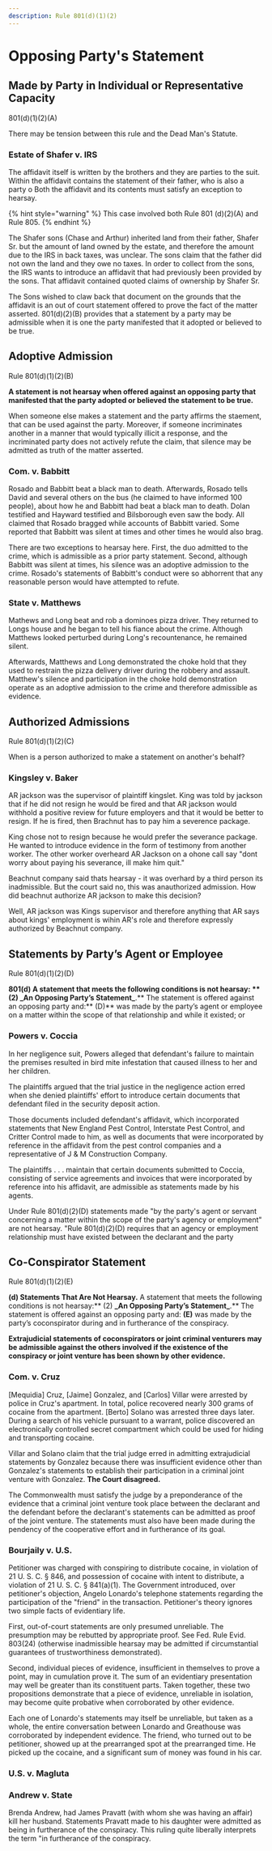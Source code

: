 ```yaml
---
description: Rule 801(d)(1)(2)
---
```


# Opposing Party's Statement

## Made by Party in Individual or Representative Capacity

801(d)(1)(2)(A)

There may be tension between this rule and the Dead Man's Statute.

### Estate of Shafer v. IRS

The affidavit itself is written by the brothers and they are parties to the suit. Within the affidavit contains the statement of their father, who is also a party o Both the affidavit and its contents must satisfy an exception to hearsay.&#x20;

{% hint style="warning" %}
This case involved both Rule 801 (d)(2)(A) and Rule 805.&#x20;
{% endhint %}

The Shafer sons (Chase and Arthur) inherited land from their father, Shafer Sr. but the amount of land owned by the estate, and therefore the amount due to the IRS in back taxes, was unclear. The sons claim that the father did not own the land and they owe no taxes. In order to collect from the sons, the IRS wants to introduce an affidavit that had previously been provided by the sons. That affidavit contained quoted claims of ownership by Shafer Sr.&#x20;

The Sons wished to claw back that document on the grounds that the affidavit is an out of court statement offered to prove the fact of the matter asserted. 801(d)(2)(B) provides that a statement by a party may be admissible when it is one the party manifested that it adopted or believed to be true.&#x20;

## Adoptive Admission

Rule 801(d)(1)(2)(B)

**A statement is not hearsay when offered against an opposing party that manifested that the party adopted or believed the statement to be true.**

When someone else makes a statement and the party affirms the staement, that can be used against the party. Moreover, if someone incriminates another in a manner that would typically illicit a response, and the incriminated party does not actively refute the claim, that silence may be admitted as truth of the matter asserted.

### Com. v. Babbitt

Rosado and Babbitt beat a black man to death. Afterwards, Rosado tells David and several others on the bus (he claimed to have informed 100 people), about how he and Babbitt had beat a black man to death. Dolan testified and Hayward testified and Bilsborough even saw the body. All claimed that Rosado bragged while accounts of Babbitt varied. Some reported that Babbitt was silent at times and other times he would also brag.

There are two exceptions to hearsay here. First, the duo admitted to the crime, which is admissible as a prior party statement. Second, although Babbitt was silent at times, his silence was an adoptive admission to the crime. Rosado's statements of Babbitt's conduct were so abhorrent that any reasonable person would have attempted to refute.

### State v. Matthews

Mathews and Long beat and rob a dominoes pizza driver. They returned to Longs house and he began to tell his fiance about the crime. Although Matthews looked perturbed during Long's recountenance, he remained silent.

Afterwards, Matthews and Long demonstrated the choke hold that they used to restrain the pizza delivery driver during the robbery and assault. Matthew's silence and participation in the choke hold demonstration operate as an adoptive admission to the crime and therefore admissible as evidence.

## Authorized Admissions

Rule 801(d)(1)(2)(C)

When is a person authorized to make a statement on another's behalf?

### Kingsley v. Baker

AR jackson was the supervisor of plaintiff kingslet. King was told by jackson that if he did not resign he would be fired and that AR jackson would withhold a positive review for future employers and that it would be better to resign. If he is fired, then Brachnut has to pay him a severence package.

King chose not to resign because he would prefer the severance package. He wanted to introduce evidence in the form of testimony from another worker. The other worker overheard AR Jackson on a ohone call say "dont worry about paying his severance, ill make him quit."

Beachnut company said thats hearsay - it was overhard by a third person its inadmissible. But the court said no, this was anauthorized admission. How did beachnut authorize AR jackson to make this decision?

Well, AR jackson was Kings supervisor and therefore anything that AR says about kings' employment is wihin AR's role and therefore expressly authorized by Beachnut company.

## Statements by Party’s Agent or Employee

Rule 801(d)(1)(2)(D)

**801(d) A statement that meets the following conditions is not hearsay: \*\* (2) \_An Opposing Party’s Statement\_**.\*\* The statement is offered against an opposing party and:\*\* (D)\*\* was made by the party’s agent or employee on a matter within the scope of that relationship and while it existed; or

### Powers v. Coccia

In her negligence suit, Powers alleged that defendant's failure to maintain the premises resulted in bird mite infestation that caused illness to her and her children.

The plaintiffs argued that the trial justice in the negligence action erred when she denied plaintiffs' effort to introduce certain documents that defendant filed in the security deposit action.

Those documents included defendant's affidavit, which incorporated statements that New England Pest Control, Interstate Pest Control, and Critter Control made to him, as well as documents that were incorporated by reference in the affidavit from the pest control companies and a representative of J & M Construction Company.

The plaintiffs . . . maintain that certain documents submitted to Coccia, consisting of service agreements and invoices that were incorporated by reference into his affidavit, are admissible as statements made by his agents.

Under Rule 801(d)(2)(D) statements made "by the party's agent or servant concerning a matter within the scope of the party's agency or employment" are not hearsay. "Rule 801(d)(2)(D) requires that an agency or employment relationship must have existed between the declarant and the party

## Co-Conspirator Statement

Rule 801(d)(1)(2)(E)

**(d) Statements That Are Not Hearsay.** A statement that meets the following conditions is not hearsay:\*\* (2) **\_**An Opposing Party’s Statement**\_**.\*\* The statement is offered against an opposing party and: **(E)** was made by the party’s coconspirator during and in furtherance of the conspiracy.

**Extrajudicial statements of coconspirators or joint criminal venturers may be admissible against the others involved if the existence of the conspiracy or joint venture has been shown by other evidence.**

### Com. v. Cruz

\[Mequidia] Cruz, \[Jaime] Gonzalez, and \[Carlos] Villar were arrested by police in Cruz's apartment. In total, police recovered nearly 300 grams of cocaine from the apartment. \[Berto] Solano was arrested three days later. During a search of his vehicle pursuant to a warrant, police discovered an electronically controlled secret compartment which could be used for hiding and transporting cocaine.

Villar and Solano claim that the trial judge erred in admitting extrajudicial statements by Gonzalez because there was insufficient evidence other than Gonzalez's statements to establish their participation in a criminal joint venture with Gonzalez. **The Court disagreed.**

The Commonwealth must satisfy the judge by a preponderance of the evidence that a criminal joint venture took place between the declarant and the defendant before the declarant's statements can be admitted as proof of the joint venture. The statements must also have been made during the pendency of the cooperative effort and in furtherance of its goal.

### Bourjaily v. U.S.

Petitioner was charged with conspiring to distribute cocaine, in violation of 21 U. S. C. § 846, and possession of cocaine with intent to distribute, a violation of 21 U. S. C. § 841(a)(1). The Government introduced, over petitioner's objection, Angelo Lonardo's telephone statements regarding the participation of the "friend" in the transaction. Petitioner's theory ignores two simple facts of evidentiary life.

First, out-of-court statements are only presumed unreliable. The presumption may be rebutted by appropriate proof. See Fed. Rule Evid. 803(24) (otherwise inadmissible hearsay may be admitted if circumstantial guarantees of trustworthiness demonstrated).

Second, individual pieces of evidence, insufficient in themselves to prove a point, may in cumulation prove it. The sum of an evidentiary presentation may well be greater than its constituent parts. Taken together, these two propositions demonstrate that a piece of evidence, unreliable in isolation, may become quite probative when corroborated by other evidence.

Each one of Lonardo's statements may itself be unreliable, but taken as a whole, the entire conversation between Lonardo and Greathouse was corroborated by independent evidence. The friend, who turned out to be petitioner, showed up at the prearranged spot at the prearranged time. He picked up the cocaine, and a significant sum of money was found in his car.

### U.S. v. Magluta

### Andrew v. State

Brenda Andrew, had James Pravatt (with whom she was having an affair) kill her husband. Statements Pravatt made to his daughter were admitted as being in furtherance of the conspiracy. This ruling quite liberally interprets the term "in furtherance of the conspiracy.
